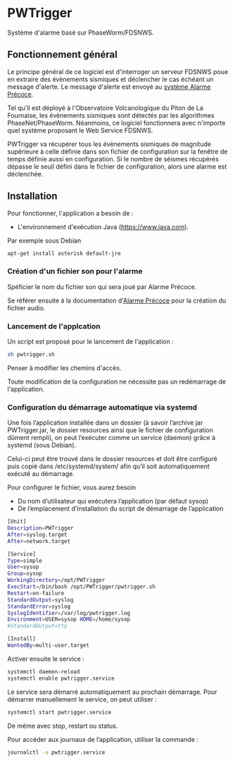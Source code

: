 # PWTrigger

Système d'alarme basé sur PhaseWorm/FDSNWS.

## Fonctionnement général

Le principe général de ce logiciel est d'interroger un serveur FDSNWS poue en extraire des évènements sismiques et déclencher le cas échéant un message d'alerte.
Le message d'alerte est envoyé au [système Alarme Précoce](https://github.com/IPGP/AlarmePrecoce).

Tel qu'il est déployé à l'Observatoire Volcanologique du Piton de La Fournaise, les évènements sismiques sont détectés par les algorithmes PhaseNet/PhaseWorm. Néanmoins, ce logiciel fonctionnera avec n'importe quel système proposant le Web Service FDSNWS.

PWTrigger va récupérer tous les évènements sismiques de magnitude supérieure à celle définie dans son fichier de configuration sur la fenêtre de temps définie aussi en configuration.
Si le nombre de séismes récupérés dépasse le seuil défini dans le fichier de configuration, alors une alarme est déclenchée.

## Installation

Pour fonctionner, l'application a besoin de :
* L'environnement d'exécution Java (https://www.java.com).

Par exemple sous Debian
```sh
apt-get install asterisk default-jre
```

### Création d'un fichier son pour l'alarme

Spéficier le nom du fichier son qui sera joué par Alarme Précoce.

Se référer ensuite à la documentation d'[Alarme Précoce](https://github.com/IPGP/AlarmePrecoce) pour la création du fichier audio.

### Lancement de l'applcation

Un script est proposé pour le lancement de l'application :

```sh
sh pwtrigger.sh
```
Penser à modifier les chemins d'accès.

Toute modification de la configuration ne nécessite pas un redémarrage de l'application.


### Configuration du démarrage automatique via systemd

Une fois l’application installée dans un dossier (à savoir l’archive jar PWTrigger.jar, le dossier resources ainsi que le fichier de configuration dûment rempli), on peut l’exécuter comme un service (daemon) grâce à systemd (sous Debian).

Celui-ci peut être trouvé dans le dossier resources et doit être configuré puis copié dans /etc/systemd/system/ afin qu’il soit automatiquement exécuté au démarrage.

Pour configurer le fichier, vous aurez besoin

* Du nom d’utilisateur qui exécutera l’application (par défaut sysop)
* De l’emplacement d’installation du script de démarrage de l’application

```sh
[Unit]
Description=PWTrigger
After=syslog.target
After=network.target

[Service]
Type=simple
User=sysop
Group=sysop
WorkingDirectory=/opt/PWTrigger
ExecStart=/bin/bash /opt/PWTrigger/pwtrigger.sh
Restart=on-failure
StandardOutput=syslog
StandardError=syslog
SyslogIdentifier=/var/log/pwtrigger.log
Environment=USER=sysop HOME=/home/sysop
#StandardOutput=tty

[Install]
WantedBy=multi-user.target
```

Activer ensuite le service :

```sh
systemctl daemon-reload
systemctl enable pwtrigger.service
```

Le service sera démarré automatiquement au prochain démarrage. Pour démarrer manuellement le service, on peut utiliser :

```sh
systemctl start pwtrigger.service
```

De même avec stop, restart ou status.

Pour accéder aux journaux de l’application, utiliser la commande :

```sh
journalctl -u pwtrigger.service
```
